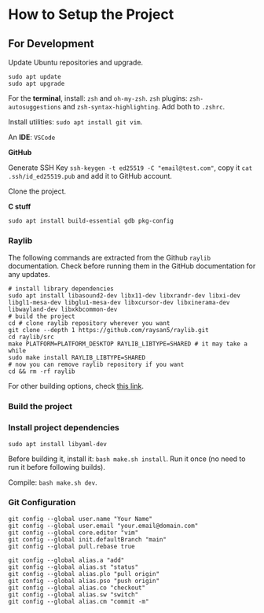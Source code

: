 # How to Setup the Project

## For Development

Update Ubuntu repositories and upgrade.

```shell
sudo apt update
sudo apt upgrade
```

For the **terminal**, install: `zsh` and `oh-my-zsh`. `zsh` plugins: `zsh-autosuggestions` and `zsh-syntax-highlighting`. Add both to `.zshrc`.

Install utilities: `sudo apt install git vim`.

An **IDE**: `VSCode`

**GitHub**

Generate SSH Key `ssh-keygen -t ed25519 -C "email@test.com"`, copy it `cat .ssh/id_ed25519.pub` and add it to GitHub account.

Clone the project.

**C stuff**

`sudo apt install build-essential gdb pkg-config`

### Raylib

The following commands are extracted from the Github `raylib` documentation. Check before running them in the GitHub documentation for any updates.

```shell
# install library dependencies
sudo apt install libasound2-dev libx11-dev libxrandr-dev libxi-dev libgl1-mesa-dev libglu1-mesa-dev libxcursor-dev libxinerama-dev libwayland-dev libxkbcommon-dev
# build the project
cd # clone raylib repository wherever you want
git clone --depth 1 https://github.com/raysan5/raylib.git
cd raylib/src
make PLATFORM=PLATFORM_DESKTOP RAYLIB_LIBTYPE=SHARED # it may take a while
sudo make install RAYLIB_LIBTYPE=SHARED
# now you can remove raylib repository if you want
cd && rm -rf raylib
```

For other building options, check [this link](https://github.com/raysan5/raylib/wiki/Working-on-GNU-Linux#build-raylib-using-make).

### Build the project

### Install project dependencies

```shell
sudo apt install libyaml-dev
```

Before building it, install it: `bash make.sh install`. Run it once (no need to run it before following builds).

Compile: `bash make.sh dev`.

### Git Configuration

```shell
git config --global user.name "Your Name"
git config --global user.email "your.email@domain.com"
git config --global core.editor "vim"
git config --global init.defaultBranch "main"
git config --global pull.rebase true

git config --global alias.a "add"
git config --global alias.st "status"
git config --global alias.plo "pull origin"
git config --global alias.pso "push origin"
git config --global alias.co "checkout"
git config --global alias.sw "switch"
git config --global alias.cm "commit -m"
```

